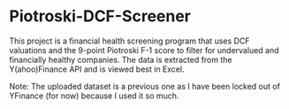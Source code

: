 # Piotroski-DCF-Screener
This project is a financial health screening program that uses DCF valuations and the 9-point Piotroski F-1 score to filter for undervalued and financially healthy companies. The data is extracted from the Y(ahoo)Finance API and is viewed best in Excel.

Note: The uploaded dataset is a previous one as I have been locked out of YFinance (for now) because I used it so much.
